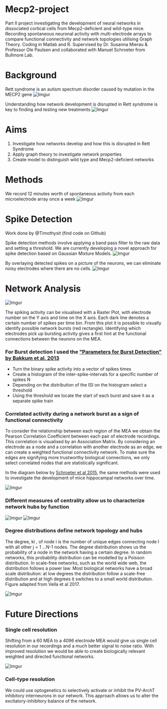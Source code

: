 # Mecp2-project
Part II project investigating the development of neural networks in dissociated cortical cells from Mecp2-deficient and wild-type mice. Recording spontaneous neuronal activity with multi-electrode arrays to compare functional connectivity and network topologies utilising Graph Theory. Coding in Matlab and R.  Supervised by Dr. Susanna Mierau &amp; Professor Ole Paulsen and collaborated with Manuel Schroeter from Bullmore Lab.

# Background 
Rett syndrome is an autism spectrum disorder caused by mutation in the MECP2 gene
![Imgur](https://i.imgur.com/7ga5zNh.png)

Understanding how network development is disrupted in Rett syndrome is key to finding and testing new treatments
![Imgur](https://i.imgur.com/ngr1on4.png)

# Aims
1. Investigate how networks develop and how this is disrupted in Rett Syndrome
2. Apply graph theory to investigate network properties 
3. Create model to distinguish  wild type and Mecp2-deficient networks

# Methods
We record 12 minutes worth of spontaneous activity from each microelectrode array once a week 
![Imgur](https://i.imgur.com/b49yN7r.png)

# Spike Detection 
Work done by @Timothysit (find code on Github)

Spike detection methods involve applying a band pass filter to the raw data and setting a threshold. We are currently developing a novel approach for spike detection based on Gaussian Mixture Models.
![Imgur](https://i.imgur.com/2VUUVvm.png)

By overlaying detected spikes on a picture of the neurons, we can eliminate noisy electrodes where there are no cells. 
![Imgur](https://i.imgur.com/uzh15Ea.png)

# Network Analysis
![Imgur](https://i.imgur.com/wMWD9DN.png)

The spiking activity can be visualised with a Raster Plot, with electrode number on the Y axis and time on the X axis. Each dark line denotes a certain number of spikes per time bin.  From this plot it is possible to visually identify possible network bursts (red rectangle).  Identifying which electrodes pick up bursting activity gives a first hint at the functional connections between the neurons on the MEA. 

### For Burst detection I used the ["Parameters for Burst Detection" by Bakkum et al. 2013](doi:10.3389/fncom.2013.00193) 
- Turn the binary spike activity into a vector of spikes times
- Create a histogram of the inter-spike-intervals for a specific number of spikes N
- Depending on the distribution of the ISI on the histogram select a threshold 
- Using the threshold we locate the start of each burst and save it as a separate spike train

### Correlated activity during a network burst as a sign of functional connectivity 

To consider the relationship between each region of the MEA we obtain the Pearson Correlation Coefficient between each pair of electrode recordings. This correlation is visualised by an Association Matrix. By considering an electrode as a node and a correlation with another electrode as an edge, we can create a weighted functional connectivity network. To make sure the edges  are signifying more trustworthy biological connections, we only select correlated nodes that are statistically significant. 

In the diagram below by [Schroeter et al 2015](http://www.jneurosci.org/content/35/14/5459.full.pdf), the same methods were used to investigate the development of mice hippocampal networks over time. 

![Imgur](https://i.imgur.com/mR132r7.png)

### Different measures of centrality allow us to characterize network hubs by function

![Imgur](https://i.imgur.com/YvJsGFP.png)
![Imgur](https://i.imgur.com/kFJ55Ox.png)


### Degree distributions define network topology and hubs
The degree, ki , of node i is the number of unique edges connecting node I with all other j = 1 …N-1 nodes. The degree distribution shows us the probability of a node in the network having a certain degree. In random networks, this probability distribution can be modelled by a Poisson distribution. In scale-free networks, such as the world wide web, the distribution follows a power law. Most biological networks have a broad scale distribution: at low degrees the distribution follow a scale-free  distribution and at high degrees  it switches to a small world distribution. Figure adapted from  Vella et al 2017. 

![Imgur](https://i.imgur.com/dFw6shE.gif)


# Future Directions

### Single cell resolution
Shifting from a 60 MEA to a 4096 electrode MEA would give us single cell resolution in our recordings and a much better signal to noise ratio.  With improved resolution we would be able to create biologically relevant weighted and directed functional networks.

![Imgur](https://i.imgur.com/2qVY6y9.png)


### Cell-type resolution
We could use optogenetics to selectively activate or inhibit the PV-ArchT inhibitory interneurons in our network. This approach allows us to alter the excitatory-inhibitory balance of the network.

